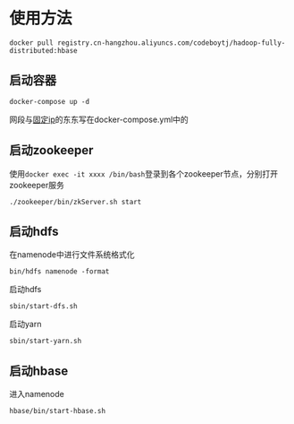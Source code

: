 # 使用方法

```
docker pull registry.cn-hangzhou.aliyuncs.com/codeboytj/hadoop-fully-distributed:hbase
```

## 启动容器

```
docker-compose up -d
```

网段与[固定ip](http://www.jb51.net/article/118396.htm)的东东写在docker-compose.yml中的

## 启动zookeeper

使用`docker exec -it xxxx /bin/bash`登录到各个zookeeper节点，分别打开zookeeper服务

```
./zookeeper/bin/zkServer.sh start
```

## 启动hdfs

在namenode中进行文件系统格式化

```
bin/hdfs namenode -format
```

启动hdfs

```
sbin/start-dfs.sh
```

启动yarn

```
sbin/start-yarn.sh
```

## 启动hbase

进入namenode

```
hbase/bin/start-hbase.sh
```
